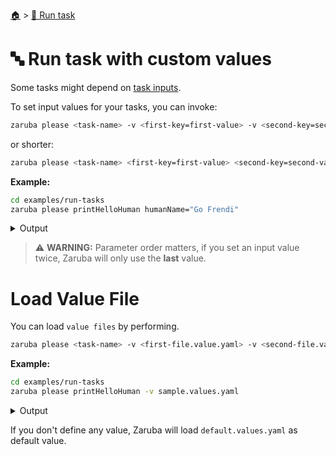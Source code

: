 <!--startTocHeader-->
[🏠](../README.md) > [🏃 Run task](README.md)
# 🔤 Run task with custom values
<!--endTocHeader-->

Some tasks might depend on [task inputs](../coreConcepts/task/task-inputs.md).

To set input values for your tasks, you can invoke:

```bash
zaruba please <task-name> -v <first-key=first-value> -v <second-key=second-value>
```

or shorter:


```bash
zaruba please <task-name> <first-key=first-value> <second-key=second-value>
```

__Example:__


```bash
cd examples/run-tasks
zaruba please printHelloHuman humanName="Go Frendi"
```
 
<details>
<summary>Output</summary>
 
```````
🤖 🔎 Job Starting...
         Elapsed Time: 1.231µs
         Current Time: 09:10:21
🤖 🏁 Running 🍏 printHelloHuman runner (Attempt 1 of 3) on /home/gofrendi/zaruba/docs/examples/run-tasks
🤖    🚀 🍏 printHelloHuman      hello Go Frendi
🤖 🎉 Successfully running 🍏 printHelloHuman runner (Attempt 1 of 3)
🤖 🔎 Job Running...
         Elapsed Time: 2.210287ms
         Current Time: 09:10:21
🤖 🎉 🎉🎉🎉🎉🎉🎉🎉🎉🎉🎉🎉
🤖 🎉 Job Complete!!! 🎉🎉🎉
🤖 🔥 Terminating
🤖 🔎 Job Ended...
         Elapsed Time: 408.803047ms
         Current Time: 09:10:21
zaruba please printHelloHuman  -v 'humanName=Go Frendi'
```````
</details>


> ⚠️ __WARNING:__ Parameter order matters, if you set an input value twice, Zaruba will only use the __last__ value.

# Load Value File

You can load `value files` by performing.

```bash
zaruba please <task-name> -v <first-file.value.yaml> -v <second-file.value.yaml>
```

__Example:__


```bash
cd examples/run-tasks
zaruba please printHelloHuman -v sample.values.yaml
```
 
<details>
<summary>Output</summary>
 
```````
🤖 🔎 Job Starting...
         Elapsed Time: 1.265µs
         Current Time: 09:10:22
🤖 🏁 Running 🍏 printHelloHuman runner (Attempt 1 of 3) on /home/gofrendi/zaruba/docs/examples/run-tasks
🤖    🚀 🍏 printHelloHuman      hello Avogadro
🤖 🎉 Successfully running 🍏 printHelloHuman runner (Attempt 1 of 3)
🤖 🔎 Job Running...
         Elapsed Time: 1.786066ms
         Current Time: 09:10:22
🤖 🎉 🎉🎉🎉🎉🎉🎉🎉🎉🎉🎉🎉
🤖 🎉 Job Complete!!! 🎉🎉🎉
🤖 🔥 Terminating
🤖 🔎 Job Ended...
         Elapsed Time: 406.711553ms
         Current Time: 09:10:22
zaruba please printHelloHuman  -v 'sample.values.yaml'
```````
</details>


If you don't define any value, Zaruba will load `default.values.yaml` as default value.

<!--startTocSubtopic-->

<!--endTocSubtopic-->